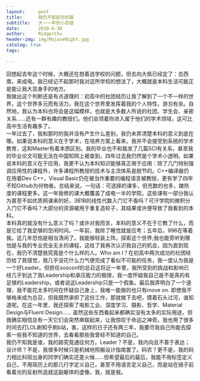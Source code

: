 ```yaml
---
layout:     post
title:      我仍不知前方的路
subtitle:   大一一年的小总结
date:       2020-6-30
author:     RidgerChu
header-img: img/MojaveNight.jpg
catalog: true
tags:
    
---
```

回想起去年这个时候，大概还在想着选学校的问题，但去向大抵已经定了：去西南，来成电。我已经记不起那时我对这所学校的想法了，大概就是本科生活可能正是能让我大显身手的地方。  
我做出这个判断还是有点道理的：初高中的社团经历让我了解到了一个不一样的世界，这个世界多元而有活力，我在这个世界里发挥着我的个人特性，游刃有余。自然地，我认为本科也将会是这幅模样，也就是大多数人所说的社团、学生会、亲密关系……还有一群有趣的教授们，他们会领着你进入属于他们的学术领域，这可比高中生活有趣多了。  
一年过去了，我和那时的我并没有产生什么差别，我仍未弄清楚本科的意义到底在哪。如果说本科的意义在于学术，在培养方案上看来，我并不会接受到系统的学术教育，这和Master有着本质区别。我的毕业也不和我发了几篇SCI有关系，甚至我的毕业论文可能无法在中国知网上被查到，四年过去我仍然是个学术小透明。如果说本科的意义在于应用，我更不认为本科知识能够真正用于应用：除了几门特别强调应用性的课程外，许多课程所教授的技术与主流体系是脱节的。C++编译器仍在用着Dev C++，Visual Basic仍在被当作重要的编程语言被教授，更有学了四年不知Github为何物者。总结来说，一句话：可选择的课多，但充数的也多，蹭热度的课程更多。这一年我修的课大概覆盖了成电一半的学院，这些课有一部分我认为甚至不如优质网课来的好。3B1B的线性代数入门它不香吗？可汗学院的微积分入门它不香吗？大部分的资源被用于重复造轮子，其结果或许便导致了我看到的本科。  
本科真的就没有什么意义了吗？或许对我而言，本科的意义不在于它教了什么，而是它给了我足够的空闲时间。一年前，我除了睡觉就是应考；五年后，996在等着我。这几年恐怕是相当清闲了。我能够轻装上阵，探索这个世界;我也能旁听到哪怕是与我的专业完全无关的课程，这给了我再次认识我自己的机会，因为直到现在，我仍不清楚我究竟是个什么样的人。Who am I？在初高中两次成功的社团经历给了我错觉，我几乎没花什么力气便完成了看似不可能的任务，我一度认为我是一个好Leader。但担任sosconf的总召这将近一年里，我所受到的挑战和影响已经几乎到达了我Leadership和承压能力的极限，我一度怀疑我自己是不是真的有足够的Leadership，或者说这Leadership只是一个假象。最后我弄明白了一个道理，我不能花太多时间在怀疑自己身上，我唯一能做的也只有move on. 即使我不够格来成为总召，但我既然承担了这份工作，那就做下去吧，摸着石头过河，谁知道呢。在这一年里，我还探索了电影工业、深度学习、摄影、哲学、Material Design与Fluent Design…… 虽然这些东西看起来都确实没有太多的实际用途，但我确实相信总有一天它们会突然串联起来，让我惊叹于命运之神奇。我也用了很多时间去打LOL刷知乎刷b站，害。这样的日子还有两三年，我要尽我自己所能去探索一些我不知道的世界，去看看那些我曾经不知道的自己。  
我仍不知我是谁，我的路究竟通往何方。Leader？不是，我内向且不善于表达；设计师？不是，我很多时候只是机械地照搬设计指南罢了。码农？更不是，我的码力相比科班出身的同学们确实还差火候……但希望最后的最后，我能不用标签定义自己，不用简历上的那几行字定义自己，甚至不用语言定义自己，而是站在镜子前看着光的反射所造就这副躯体的虚像，我，就是我。
